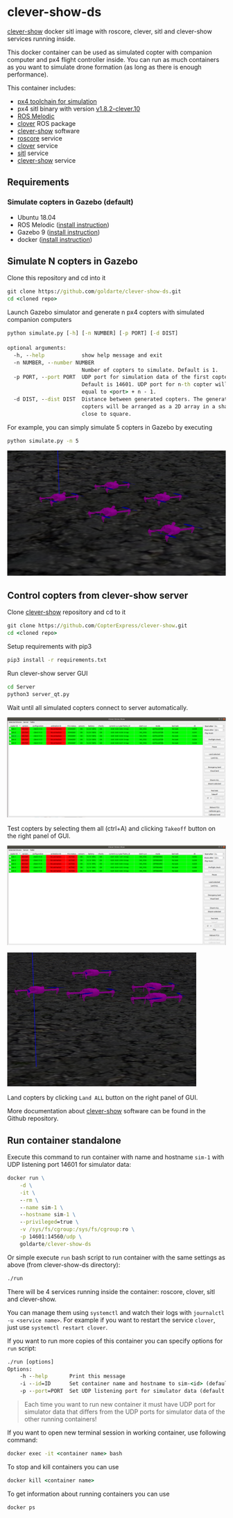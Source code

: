 # clever-show-ds

[clever-show](https://github.com/CopterExpress/clever-show) docker sitl image with roscore, clever, sitl and clever-show services running inside.

This docker container can be used as simulated copter with companion computer and px4 flight controller inside. You can run as much containers as you want to simulate drone formation (as long as there is enough performance).

This container includes:

* [px4 toolchain for simulation](https://dev.px4.io/v1.9.0/en/setup/dev_env.html)
* px4 sitl binary with version [v1.8.2-clever.10](https://github.com/CopterExpress/Firmware/releases/tag/v1.8.2-clever.10)
* [ROS Melodic](http://wiki.ros.org/melodic)
* [clover](https://github.com/CopterExpress/clever) ROS package
* [clever-show](https://github.com/CopterExpress/clever-show) software
* [roscore](services/roscore.service) service
* [clover](services/clover.service) service
* [sitl](services/sitl.service) service
* [clever-show](services/clever-show.service) service

## Requirements

### Simulate copters in Gazebo (default)

* Ubuntu 18.04
* ROS Melodic ([install instruction](http://wiki.ros.org/melodic/Installation))
* Gazebo 9 ([install instruction](http://gazebosim.org/tutorials?cat=install))
* docker ([install instruction](https://docs.docker.com/get-docker/))

## Simulate N copters in Gazebo

Clone this repository and cd into it

```cmd
git clone https://github.com/goldarte/clever-show-ds.git
cd <cloned repo>
```

Launch Gazebo simulator and generate n px4 copters with simulated companion
computers

```cmd
python simulate.py [-h] [-n NUMBER] [-p PORT] [-d DIST]

optional arguments:
  -h, --help            show help message and exit
  -n NUMBER, --number NUMBER
                        Number of copters to simulate. Default is 1.
  -p PORT, --port PORT  UDP port for simulation data of the first copter.
                        Default is 14601. UDP port for n-th copter will be
                        equal to <port> + n - 1.
  -d DIST, --dist DIST  Distance between generated copters. The generated
                        copters will be arranged as a 2D array in a shape
                        close to square.
```

For example, you can simply simulate 5 copters in Gazebo by executing

```cmd
python simulate.py -n 5
```

![5 generated copters in Gazebo](docs/assets/copters-landed.png)

## Control copters from clever-show server

Clone [clever-show](https://github.com/CopterExpress/clever-show) repository and cd to it

```cmd
git clone https://github.com/CopterExpress/clever-show.git
cd <cloned repo>
```

Setup requirements with pip3

```cmd
pip3 install -r requirements.txt
```

Run clever-show server GUI

```cmd
cd Server
python3 server_qt.py
```

Wait until all simulated copters connect to server automatically.

![5 connected copters in table](docs/assets/copters-landed-table.png)

Test copters by selecting them all (ctrl+A) and clicking `Takeoff` button on the right panel of GUI.

![5 flying copters in table](docs/assets/copters-takeoff-table.png)

![5 flying copters in Gazebo](docs/assets/copters-takeoff.png)

Land copters by clicking `Land ALL` button on the right panel of GUI.

More documentation about [clever-show](https://github.com/CopterExpress/clever-show#documentation) software can be found in the Github repository.

## Run container standalone

Execute this command to run container with name and hostname `sim-1` with UDP listening port 14601 for simulator data:

```cmd
docker run \
    -d \
    -it \
    --rm \
    --name sim-1 \
    --hostname sim-1 \
    --privileged=true \
    -v /sys/fs/cgroup:/sys/fs/cgroup:ro \
    -p 14601:14560/udp \
    goldarte/clever-show-ds
```

Or simple execute `run` bash script to run container with the same settings as above (from clever-show-ds directory):

```cmd
./run
```

There will be 4 services running inside the container: roscore, clover, sitl and clever-show.

You can manage them using `systemctl` and watch their logs with `journalctl -u <service name>`. For example if you want to restart the service `clover`, just use `systemctl restart clover`.

If you want to run more copies of this container you can specify options for `run` script:

```cmd
./run [options]
Options:
    -h --help       Print this message
    -i --id=ID      Set container name and hostname to sim-<id> (default: 1)
    -p --port=PORT  Set UDP listening port for simulator data (default: 14601)

```

> Each time you want to run new container it must have UDP port for simulator data that differs from the UDP ports for simulator data of the other running containers!

If you want to open new terminal session in working container, use following command:

```cmd
docker exec -it <container name> bash
```

To stop and kill containers you can use

```cmd
docker kill <container name>
```

To get information about running containers you can use

```cmd
docker ps
```
